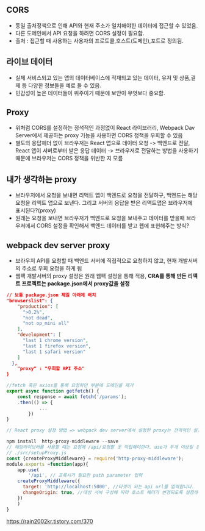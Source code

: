 ## CORS

- 동일 출처정책으로 인해 API와 현재 주소가 일치해야한 데이터에 접근할 수 있었음.
- 다른 도메인에서 API 요청을 하려면 CORS 설정이 필요함.
- 출처 : 접근할 때 사용하는 사용자의 프로토콜,호스트(도메인),포트로 정의됨.

## 라이브 데이터

- 실제 서비스되고 있는 앱의 데이터베이스에 적재되고 있는 데이터, 유저 및 상품,결제 등 다양한 정보들을 예로 들 수 있음.
- 민감성이 높은 데이터들이 위주이기 때문에 보안이 무엇보다 중요함.

## Proxy

- 위처럼 CORS를 설정하는 정석적인 과정없이 React 라이브러리, Webpack Dav Server에서 제공하는 proxy 기능을 사용하면 CORS 정책을 우회할 수 있음
- 별도의 응답헤더 없이 브라우저는 React 앱으로 데이터 요청 -> 백엔드로 전달, React 앱이 서버로부터 받은 응답 데이터 -> 브라우저로 전달하는 방법을 사용하기 때문에 브라우저는 CORS 정책을 위반한 지 모름

## 내가 생각하는 proxy

- 브라우저에서 요청을 보내면 리액트 앱이 백엔드로 요청을 전달하구, 백엔드는 해당 요청을 리액트 앱으로 보낸다. 그리고 서버의 응답을 받은 리액트앱은 브라우저에 표시된다?(proxy)
- 원래는 요청을 보내면 브라우저가 백엔드로 요청을 보내주고 데이터를 받을때 브라우저에서 CORS 설정을 확인해서 백엔드 데이터를 받고 웹에 표현해주는 방식?

## webpack dev server proxy

- 브라우저 API를 요청할 때 백엔드 서버에 직접적으로 요청하지 않고, 현재 개발서버의 주소로 우회 요청을 하게 됨
- 웹팩 개발서버의 proxy 설정은 원래 웹팩 설정을 통해 적용, **CRA를 통해 만든 리액트 프로젝트는 package.json에서 proxy값을 설정**

```json
// 보통 package.json 제일 아래에 배치
"browserslist": {
    "production": [
      ">0.2%",
      "not dead",
      "not op_mini all"
    ],
    "development": [
      "last 1 chrome version",
      "last 1 firefox version",
      "last 1 safari version"
    ]
  },
	"proxy" : "우회할 API 주소"
}
```

```jsx
//fetch 혹은 axios를 통해 요청하던 부분에 도메인을 제거
export async function getfetch() {
    const response = await fetch('/params');
    .then(() => {
			...
		})
}
```

```jsx
// React proxy 설정 방법 => webpack dev server에서 설정한 proxy는 전역적인 설정이므로 해당 방법이 적용되지 않는 경우가 종종 발생

npm install  http-proxy-middleware --save
// 해당라이브러를 사용할 때는 요청에 /api/요청할 곳 작업해야한다. use가 두개 이상일 경우가 존재하기 때문
// ./src/setupProxy.js
const {createProxyMiddleware} = require('http-proxy-middleware');
module.exports =function(app){
    app.use(
        '/api', // 프록시가 필요한 path parameter 입력
    createProxyMiddleware({
      target: 'http://localhost:5000', //타겟이 되는 api url를 입력합니다.
      changeOrigin: true, //대상 서버 구성에 따라 호스트 헤더가 변경되도록 설정하는 부분
    })
    )
}
```

https://rain2002kr.tistory.com/370
